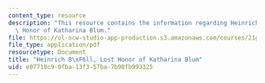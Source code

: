 ```yaml
---
content_type: resource
description: "This resource contains the information regarding Heinrich B\xF6ll, Lost\
  \ Honor of Katharina Blum."
file: https://ol-ocw-studio-app-production.s3.amazonaws.com/courses/21g-061-advanced-topics-plotting-terror-in-european-culture-spring-2004/e07719c90fba13f357ba7b98fb993325_MIT21G_061S04_06104notes.pdf
file_type: application/pdf
resourcetype: Document
title: "Heinrich B\xF6ll, Lost Honor of Katharina Blum"
uid: e07719c9-0fba-13f3-57ba-7b98fb993325
---
```

